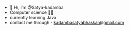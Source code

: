 - 👋 Hi, I’m @Satya-kadamba
-  Computer science 🧑‍💻
-  currently learning Java 
-  contact me through - kadambasatyabhaskar@gmail.com

<!---
Satya-kadamba/Satya-kadamba is a ✨ special ✨ repository because its `README.md` (this file) appears on your GitHub profile.
You can click the Preview link to take a look at your changes.
--->
